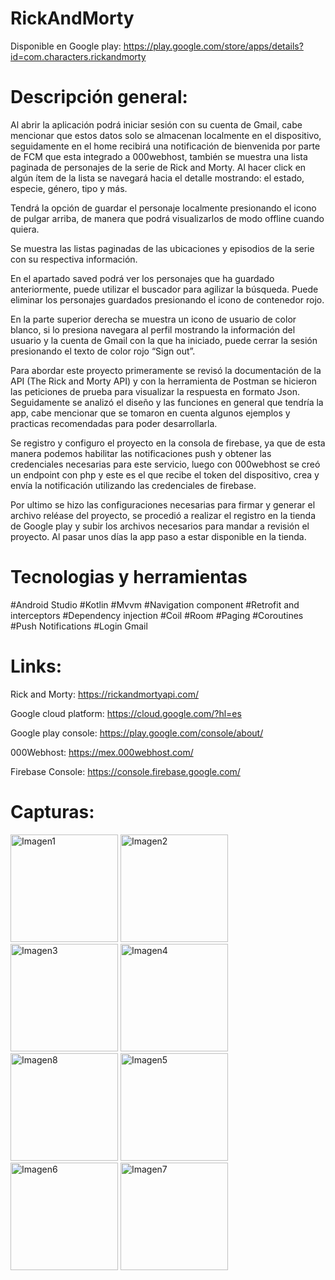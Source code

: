 # RickAndMorty

Disponible en Google play: https://play.google.com/store/apps/details?id=com.characters.rickandmorty

# Descripción general: 
Al abrir la aplicación podrá iniciar sesión con su cuenta de Gmail, cabe mencionar que estos datos solo se almacenan localmente en el dispositivo, seguidamente en el home recibirá una notificación de bienvenida por parte de FCM que esta integrado a 000webhost, también se muestra una lista paginada de personajes de la serie de Rick and Morty. Al hacer click en algún ítem de la lista se navegará hacia el detalle mostrando: el estado, especie, género, tipo y más. 

Tendrá la opción de guardar el personaje localmente presionando el icono de pulgar arriba, de manera que podrá visualizarlos de modo offline cuando quiera.

Se muestra las listas paginadas de las ubicaciones y episodios de la serie con su respectiva información.

En el apartado saved podrá ver los personajes que ha guardado anteriormente, puede utilizar el buscador para agilizar la búsqueda. Puede eliminar los personajes guardados presionando el icono de contenedor rojo.

En la parte superior derecha se muestra un icono de usuario de color blanco, si lo presiona navegara al perfil mostrando la información del usuario y la cuenta de Gmail con la que ha iniciado, puede cerrar la sesión presionando el texto de color rojo “Sign out”.

Para abordar este proyecto primeramente se revisó la documentación de la API (The Rick and Morty API) y con la herramienta de Postman se hicieron las peticiones de prueba para visualizar la respuesta en formato Json. Seguidamente se analizó el diseño y las funciones en general que tendría la app, cabe mencionar que se tomaron en cuenta algunos ejemplos y practicas recomendadas para poder desarrollarla.

Se registro y configuro el proyecto en la consola de firebase, ya que de esta manera podemos habilitar las notificaciones push y obtener las credenciales necesarias para este servicio, luego con 000webhost se creó un endpoint con php y este es el que recibe el token del dispositivo, crea y envía la notificación utilizando las credenciales de firebase.

Por ultimo se hizo las configuraciones necesarias para firmar y generar el archivo reléase del proyecto, se procedió a realizar el registro en la tienda de Google play y subir los archivos necesarios para mandar a revisión el proyecto. Al pasar unos días la app paso a estar disponible en la tienda.

# Tecnologias y herramientas

#Android Studio
#Kotlin
#Mvvm
#Navigation component
#Retrofit and interceptors
#Dependency injection
#Coil
#Room
#Paging
#Coroutines
#Push Notifications
#Login Gmail

# Links:

Rick and Morty: https://rickandmortyapi.com/

Google cloud platform: https://cloud.google.com/?hl=es

Google play console: https://play.google.com/console/about/

000Webhost: https://mex.000webhost.com/

Firebase Console: https://console.firebase.google.com/

# Capturas:

<img width="172" alt="Imagen1" src="https://github.com/carlosLoeza12/RickAndMorty/assets/68243731/39d2cfd1-b4d9-499e-bebf-c8db59a77bff">

<img width="172" alt="Imagen2" src="https://github.com/carlosLoeza12/RickAndMorty/assets/68243731/e7d86818-22f7-43a2-8a99-e2ad49fec25b">

<img width="172" alt="Imagen3" src="https://github.com/carlosLoeza12/RickAndMorty/assets/68243731/54eb94ba-e450-4aec-8bc7-361c0e1ddcbb">

<img width="172" alt="Imagen4" src="https://github.com/carlosLoeza12/RickAndMorty/assets/68243731/eb9cdf18-a0b9-4496-a5a7-84132c0fe922">

<img width="172" alt="Imagen8" src="https://github.com/carlosLoeza12/RickAndMorty/assets/68243731/67574109-bb33-471f-835e-9b0380cf917e">

<img width="172" alt="Imagen5" src="https://github.com/carlosLoeza12/RickAndMorty/assets/68243731/a56b710c-0b78-4443-ad2c-39db88a49cbc">

<img width="172" alt="Imagen6" src="https://github.com/carlosLoeza12/RickAndMorty/assets/68243731/7bfcbfc9-ba7f-4c3b-ab08-fc7eb21421b9">

<img width="172" alt="Imagen7" src="https://github.com/carlosLoeza12/RickAndMorty/assets/68243731/9cad273b-17c1-4c4a-9409-a49dadcea73e">





